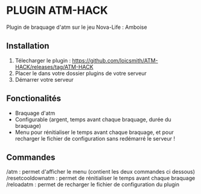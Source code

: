 
# PLUGIN ATM-HACK

Plugin de braquage d'atm sur le jeu Nova-Life : Amboise




## Installation
1. Télecharger le plugin : https://github.com/loicsmith/ATM-HACK/releases/tag/ATM-HACK
2. Placer le dans votre dossier plugins de votre serveur
3. Démarrer votre serveur




## Fonctionalités

- Braquage d'atm
- Configurable (argent, temps avant chaque braquage, durée du braquage)
- Menu pour rénitialiser le temps avant chaque braquage, et pour recharger le fichier de configuration sans redémarré le serveur !


## Commandes

/atm : permet d'afficher le menu (contient les deux commandes ci dessous)  
/resetcooldownatm : permet de rénitialiser le temps avant chaque braquage  
/reloadatm : permet de recharger le fichier de configuration du plugin

